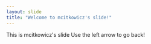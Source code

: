 ```yaml
---
layout: slide
title: "Welcome to mcitkowicz's slide!"
---
```

This is mcitkowicz's slide
Use the left arrow to go back!
